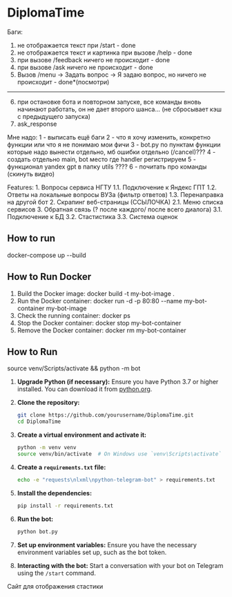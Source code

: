 # DiplomaTime
Баги:
1) не отображается текст при /start - done
2) не отображается текст и картинка при вызове /help - done
3) при вызове /feedback ничего не происходит - done
4) при вызове /ask ничего не происходит - done 
5) Вызов  /menu -> Задать вопрос -> Я задаю вопрос, но ничего не происходит - done*(посмотри)
-------------------------
6) при остановке бота и повторном запуске, все команды вновь начинают работать, он не дает второго шанса... (не сбросывает кэш с предыдущего запуска)
7) ask_response



Мне надо:
1 - выписать ещё баги
2 - что я хочу изменить, конкретно функции или что я не понимаю мои фичи
3 - bot.py по пунктам функции которые надо вынести отдельно, мб ошибки отдельно (/cancel)???
4 - создать отдельно main, bot место где handler регистрируем
5 - функционал yandex gpt в папку utils ????
6 - почитать про команды (скинуть видео)

Features: 
    1. Вопросы сервиса НГТУ
        1.1. Подключение к Яндекс ГПТ
        1.2. Ответы на локальные вопросы ВУЗа (фильтр ответов)
        1.3. Перенаправка на другой бот
    2. Скрапинг веб-страницы (ССЫЛОЧКА)
        2.1. Меню списка сервисов 
    3. Обратная связь (? после каждого/ после всего диалога)
        3.1. Подключение к БД
        3.2. Стастистика
        3.3. Система оценок

## How to run 
docker-compose up --build

## How to Run Docker
1) Build the Docker image: 
docker build -t my-bot-image .
2) Run the Docker container:
docker run -d -p 80:80 --name my-bot-container my-bot-image
3) Check the running container: 
docker ps
4) Stop the Docker container:
docker stop my-bot-container
5) Remove the Docker container:
docker rm my-bot-container

## How to Run
source venv/Scripts/activate && python -m bot

1. **Upgrade Python (if necessary):**
    Ensure you have Python 3.7 or higher installed. You can download it from [python.org](https://www.python.org/downloads/).

2. **Clone the repository:**
    ```sh
    git clone https://github.com/yourusername/DiplomaTime.git
    cd DiplomaTime
    ```

3. **Create a virtual environment and activate it:**
    ```sh
    python -m venv venv
    source venv/bin/activate  # On Windows use `venv\Scripts\activate`
    ```

4. **Create a `requirements.txt` file:**
    ```sh
    echo -e "requests\nlxml\npython-telegram-bot" > requirements.txt
    ```

5. **Install the dependencies:**
    ```sh
    pip install -r requirements.txt
    ```

6. **Run the bot:**
    ```sh
    python bot.py
    ```

7. **Set up environment variables:**
    Ensure you have the necessary environment variables set up, such as the bot token.

8. **Interacting with the bot:**
    Start a conversation with your bot on Telegram using the `/start` command.

Сайт для отображения стастики